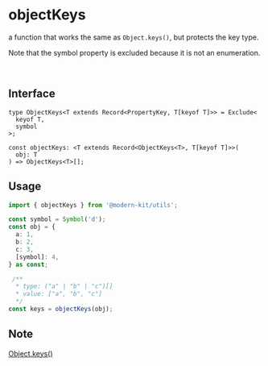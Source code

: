 # objectKeys

a function that works the same as `Object.keys()`, but protects the key type.

Note that the symbol property is excluded because it is not an enumeration.

<br />

## Interface
```tsx
type ObjectKeys<T extends Record<PropertyKey, T[keyof T]>> = Exclude<
  keyof T,
  symbol
>;

const objectKeys: <T extends Record<ObjectKeys<T>, T[keyof T]>>(
  obj: T
) => ObjectKeys<T>[];
```

## Usage
```ts
import { objectKeys } from '@modern-kit/utils';

const symbol = Symbol('d');
const obj = {
  a: 1,
  b: 2,
  c: 3,
  [symbol]: 4,
} as const;

 /**
  * type: ("a" | "b" | "c")[]
  * value: ["a", "b", "c"]
  */
const keys = objectKeys(obj);
```

## Note
[Object.keys()](https://developer.mozilla.org/en-US/docs/Web/JavaScript/Reference/Global_Objects/Object/keys)